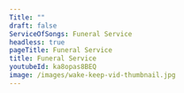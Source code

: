 ```yaml
---
Title: ""
draft: false
ServiceOfSongs: Funeral Service
headless: true
pageTitle: Funeral Service
title: Funeral Service
youtubeId: ka8opas8BEQ
image: /images/wake-keep-vid-thumbnail.jpg
---
```


